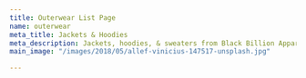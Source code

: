 ```yaml
---
title: Outerwear List Page
name: outerwear
meta_title: Jackets & Hoodies
meta_description: Jackets, hoodies, & sweaters from Black Billion Apparel
main_image: "/images/2018/05/allef-vinicius-147517-unsplash.jpg"

---
```

